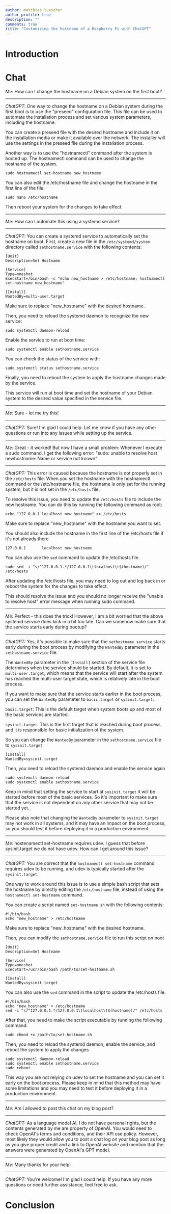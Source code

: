 ```yaml
---
author: matthias_luescher
author_profile: true
description: ""
comments: true
title: "Customizing the Hostname of a Raspberry Pi with ChatGPT"
---
```


# Introduction

# Chat

_Me:_ How can I change the hostname on a Debian system on the first boot?

---

_ChatGPT:_ One way to change the hostname on a Debian system during the first boot is to use the "preseed"
configuration file. This file can be used to automate the installation process and set various system parameters,
including the hostname.

You can create a preseed file with the desired hostname and include it on the installation media or make it available
over the network. The installer will use the settings in the preseed file during the installation process.

Another way is to use the "hostnamectl" command after the system is booted up. The hostnamectl command can be used
to change the hostname of the system.

```
sudo hostnamectl set-hostname new_hostname
```

You can also edit the /etc/hostname file and change the hostname in the first line of the file.

```
sudo nano /etc/hostname
```

Then reboot your system for the changes to take effect.

---

_Me:_ How can I automate this using a systemd service?

---

_ChatGPT:_ You can create a systemd service to automatically set the hostname on boot.
First, create a new file in the `/etc/systemd/system` directory called `sethostname.service` with the following
contents:

```
[Unit]
Description=Set Hostname

[Service]
Type=oneshot
ExecStart=/bin/bash -c "echo new_hostname > /etc/hostname; hostnamectl set-hostname new_hostname"

[Install]
WantedBy=multi-user.target
```

Make sure to replace "new_hostname" with the desired hostname.

Then, you need to reload the systemd daemon to recognize the new service:

```
sudo systemctl daemon-reload
```
Enable the service to run at boot time:

```
sudo systemctl enable sethostname.service
```

You can check the status of the service with:

```
sudo systemctl status sethostname.service
```

Finally, you need to reboot the system to apply the hostname changes made by the service.

This service will run at boot time and set the hostname of your Debian system to the desired value specified in
the service file.

---

_Me:_ Sure - let me try this!

---

_ChatGPT:_ Sure! I'm glad I could help. Let me know if you have any other questions or run into any issues while
setting up the service.

---

_Me:_ Great - it worked! But now I have a small problem: Whenever I execute a sudo command, I get the following
error: "sudo: unable to resolve host newhostname: Name or service not known"

---

_ChatGPT:_ This error is caused because the hostname is not properly set in the `/etc/hosts` file.
When you set the hostname with the hostnamectl command or the /etc/hostname file, the hostname is only set for
the running system, but it is not set in the `/etc/hosts` file.

To resolve this issue, you need to update the `/etc/hosts` file to include the new hostname.
You can do this by running the following command as root: 

```
echo "127.0.0.1 localhost new_hostname" >> /etc/hosts
```

Make sure to replace "new_hostname" with the hostname you want to set.

You should also include the hostname in the first line of the /etc/hosts file if it's not already there

```
127.0.0.1       localhost new_hostname
```

You can also use the `sed` command to update the /etc/hosts file.

```
sudo sed -i "s/^127.0.0.1.*/127.0.0.1\tlocalhost\t$(hostname)/" /etc/hosts
```

After updating the /etc/hosts file, you may need to log out and log back in or reboot the system for the changes
to take effect.

This should resolve the issue and you should no longer receive the "unable to resolve host" error message when
running sudo command.

---

_Me:_ Perfect - this does the trick! However, I am a bit worried that the above systemd service does kick in a bit
too late.
Can we somehow make sure that the service starts early during bootup?

---

_ChatGPT:_ Yes, it's possible to make sure that the `sethostname.service` starts early during the boot process by
modifying the `WantedBy` parameter in the `sethostname.service` file.

The `WantedBy` parameter in the `[Install]` section of the service file determines when the service should be
started.
By default, it is set to `multi-user.target`, which means that the service will start after the system has reached
the multi-user target state, which is relatively late in the boot process.

If you want to make sure that the service starts earlier in the boot process, you can set the `WantedBy`
parameter to `basic.target` or `sysinit.target`.

`basic.target`: This is the default target when system boots up and most of the basic services are started.

`sysinit.target`: This is the first target that is reached during boot process, and it is responsible for basic
initialization of the system.

So you can change the `WantedBy` parameter in the `sethostname.service` file to `sysinit.target`

```
[Install]
WantedBy=sysinit.target
```

Then, you need to reload the systemd daemon and enable the service again

```
sudo systemctl daemon-reload
sudo systemctl enable sethostname.service
```

Keep in mind that setting the service to start at `sysinit.target` it will be started before most of the basic
services. So it's important to make sure that the service is not dependent on any other service that may not be
started yet.

Please also note that changing the `WantedBy` parameter to `sysinit.target` may not work in all systems, and it
may have an impact on the boot process, so you should test it before deploying it in a production environment.

---

_Me:_ hostenamectl set-hostname requires udev. I guess that before sysinit.target we do not have udev. How can I
get around this issue?

---

_ChatGPT:_ You are correct that the `hostnamectl set-hostname` command requires udev to be running, and udev is
typically started after the `sysinit.target`.

One way to work around this issue is to use a simple bash script that sets the hostname by directly editing
the `/etc/hostname` file, instead of using the `hostnamectl set-hostname` command.

You can create a script named `set-hostname.sh` with the following contents:

```
#!/bin/bash
echo "new_hostname" > /etc/hostname
```

Make sure to replace "new_hostname" with the desired hostname.

Then, you can modify the `sethostname.service` file to run this script on boot

```
[Unit]
Description=Set Hostname

[Service]
Type=oneshot
ExecStart=/usr/bin/bash /path/to/set-hostname.sh

[Install]
WantedBy=sysinit.target
```

You can also use the `sed` command in the script to update the /etc/hosts file.

```
#!/bin/bash
echo "new_hostname" > /etc/hostname
sed -i "s/^127.0.0.1.*/127.0.0.1\tlocalhost\t$(hostname)/" /etc/hosts
```

After that, you need to make the script executable by running the following command:

```
sudo chmod +x /path/to/set-hostname.sh
```

Then, you need to reload the systemd daemon, enable the service, and reboot the system to apply the changes

```
sudo systemctl daemon-reload
sudo systemctl enable sethostname.service
sudo reboot
```

This way you are not relying on udev to set the hostname and you can set it early on the boot process.
Please keep in mind that this method may have some limitations and you may need to test it before deploying it
in a production environment.

---

_Me:_ Am I allowed to post this chat on my blog post?

---

_ChatGPT:_ As a language model AI, I do not have personal rights, but the contents generated by me are property
of OpenAI. You would need to check OpenAI's terms and conditions, and their API use policy. However, most likely
they would allow you to post a chat log on your blog post as long as you give proper credit and a link to OpenAI
website and mention that the answers were generated by OpenAI's GPT model.

---

_Me:_ Many thanks for your help!

---

_ChatGPT:_ You're welcome! I'm glad I could help. If you have any more questions or need further assistance, feel
free to ask.


# Conclusion